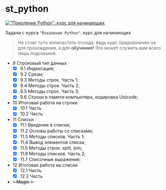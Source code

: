 # st_python
[!["Поколение Python": курс для начинающих](https://theme.zdassets.com/theme_assets/2197147/05bc1afb66ec7da4c7369771042c31bd195bece6.png)](https://stepik.org/course/58852/syllabus)

Задачи с курса `"Поколение Python"`: курс для начинающих

> Не стоит тупо копипастить отсюда, ведь курс предназначен не для прохождения, а для **обучения!** Это может служить вам всего лишь подсказкой. 

- 9 Строковый тип данных
  - [X] 9.1 Индексация;
  - [X] 9.2 Срезы;
  - [X] 9.3 Методы строк. Часть 1;
  - [X] 9.4 Методы строк. Часть 2;
  - [X] 9.5 Методы строк. Часть 3;
  - [X] 9.6 Строки в памяти компьютера, кодировка Unicode;
- 10 Итоговая работа на строки
  - [X] 10.1 Часть
  - [X] 10.2 Часть
- 11 Списки
  - [X] 11.1 Введение в списки;
  - [X] 11.2 Основы работы со списками;
  - [X] 11.3 Методы списков. Часть 1;
  - [X] 11.4 Вывод элементов списка;
  - [X] 11.5 Методы строк: split, join;
  - [X] 11.6 Методы списков. Часть 2;
  - [X] 11.7 Списочные выражения;
- 12 Итоговая работа на списки
  - [X] 12.1 Часть
  - [X] 12.2 Часть
- ~~✨Magic ✨~~

